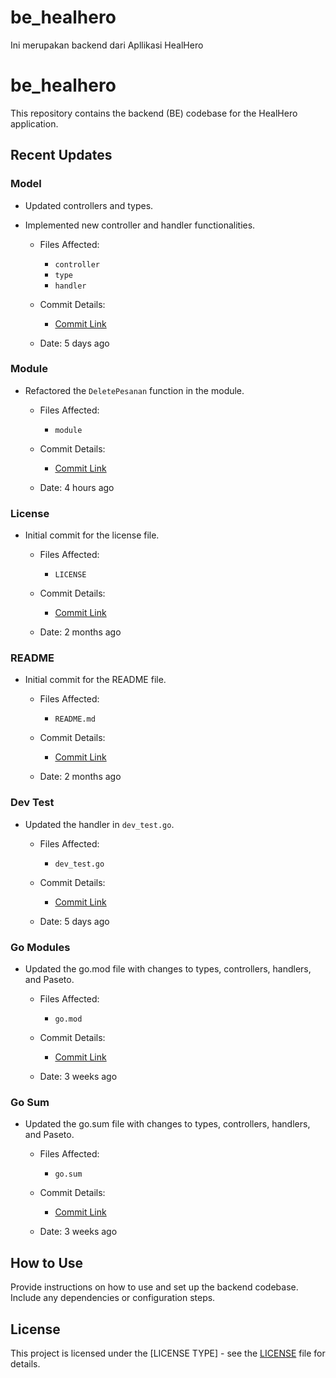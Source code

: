 # be_healhero
Ini merupakan backend dari Apllikasi HealHero

# be_healhero

This repository contains the backend (BE) codebase for the HealHero application.

## Recent Updates

### Model
- Updated controllers and types.
- Implemented new controller and handler functionalities.

   - Files Affected:
     - `controller`
     - `type`
     - `handler`

   - Commit Details:
     - [Commit Link](link_to_commit)

   - Date: 5 days ago

### Module
- Refactored the `DeletePesanan` function in the module.

   - Files Affected:
     - `module`

   - Commit Details:
     - [Commit Link](link_to_commit)

   - Date: 4 hours ago

### License
- Initial commit for the license file.

   - Files Affected:
     - `LICENSE`

   - Commit Details:
     - [Commit Link](link_to_commit)

   - Date: 2 months ago

### README
- Initial commit for the README file.

   - Files Affected:
     - `README.md`

   - Commit Details:
     - [Commit Link](link_to_commit)

   - Date: 2 months ago

### Dev Test
- Updated the handler in `dev_test.go`.

   - Files Affected:
     - `dev_test.go`

   - Commit Details:
     - [Commit Link](link_to_commit)

   - Date: 5 days ago

### Go Modules
- Updated the go.mod file with changes to types, controllers, handlers, and Paseto.

   - Files Affected:
     - `go.mod`

   - Commit Details:
     - [Commit Link](link_to_commit)

   - Date: 3 weeks ago

### Go Sum
- Updated the go.sum file with changes to types, controllers, handlers, and Paseto.

   - Files Affected:
     - `go.sum`

   - Commit Details:
     - [Commit Link](link_to_commit)

   - Date: 3 weeks ago

## How to Use

Provide instructions on how to use and set up the backend codebase. Include any dependencies or configuration steps.

## License

This project is licensed under the [LICENSE TYPE] - see the [LICENSE](LICENSE) file for details.
